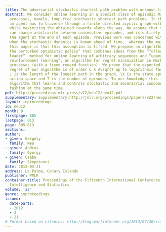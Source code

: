 ```yaml
---
title: The adversarial stochastic shortest path problem with unknown transition probabilities
abstract: We consider online learning in a special class of episodic Markovian decision
  processes, namely, loop-free stochastic shortest path problems. In this problem,
  an agent has to traverse through a finite directed acyclic graph with random transitions
  while maximizing the obtained rewards along the way. We assume that the reward function
  can change arbitrarily between consecutive episodes, and is entirely revealed to
  the agent at the end of each episode. Previous work was concerned with the case
  when the stochastic dynamics is known ahead of time,  whereas the main novelty of
  this paper is that this assumption is lifted. We propose an algorithm called “follow
  the perturbed optimistic policy” that combines ideas from the “follow the perturbed
  leader”  method for online learning of arbitrary sequences and “upper confidence
  reinforcement learning”, an algorithm for regret minimization in Markovian decision
  processes (with a fixed reward function). We prove that the expected cumulative
  regret of our algorithm is of order L X A\sqrtT up to logarithmic factors, where
  L is the length of the longest path in the graph, \X is the state space, \A is the
  action space and T is the number of episodes. To our knowledge this is the first
  algorithm that learns and controls stochastic and adversarial components in an online
  fashion at the same time.
pdf: http://proceedings.mlr.press/v22/neu12/neu12.pdf
supplementary: Supplementary:http://jmlr.org/proceedings/papers/v22/neu12/neu12Supple.pdf
layout: inproceedings
id: neu12
month: 0
firstpage: 805
lastpage: 813
page: 805-813
sections: 
author:
- given: Gergely
  family: Neu
- given: Andras
  family: Gyorgy
- given: Csaba
  family: Szepesvari
date: 2012-03-21
address: La Palma, Canary Islands
publisher: PMLR
container-title: Proceedings of the Fifteenth International Conference on Artificial
  Intelligence and Statistics
volume: '22'
genre: inproceedings
issued:
  date-parts:
  - 2012
  - 3
  - 21
# Format based on citeproc: http://blog.martinfenner.org/2013/07/30/citeproc-yaml-for-bibliographies/
---
```

